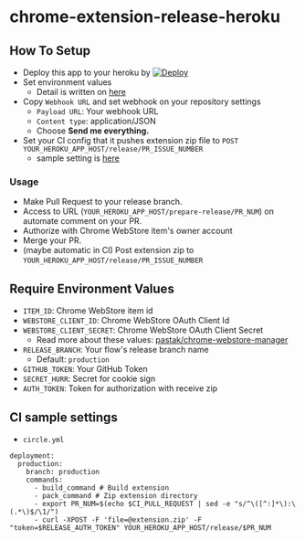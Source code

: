 # chrome-extension-release-heroku

## How To Setup

- Deploy this app to your heroku by [![Deploy](https://www.herokucdn.com/deploy/button.svg)](https://heroku.com/deploy)
- Set environment values
  - Detail is written on [here](https://github.com/pastak/chrome-extension-release-heroku#require-environment-values)
- Copy `Webhook URL` and set webhook on your repository settings
  - `Payload URL`: Your webhook URL
  - `Content type`: application/JSON
  - Choose **Send me everything.**
- Set your CI config that it pushes extension zip file to `POST YOUR_HEROKU_APP_HOST/release/PR_ISSUE_NUMBER`
  - sample setting is [here](https://github.com/pastak/chrome-extension-release-heroku#ci-sample-settings)

### Usage

- Make Pull Request to your release branch.
- Access to URL (`YOUR_HEROKU_APP_HOST/prepare-release/PR_NUM`) on automate comment on your PR.
- Authorize with Chrome WebStore item's owner account
- Merge your PR.
- (maybe automatic in CI) Post extension zip to `YOUR_HEROKU_APP_HOST/release/PR_ISSUE_NUMBER`

## Require Environment Values

- `ITEM_ID`: Chrome WebStore item id
- `WEBSTORE_CLIENT_ID`: Chrome WebStore OAuth Client Id
- `WEBSTORE_CLIENT_SECRET`: Chrome WebStore OAuth Client Secret
  - Read more about these values: [pastak/chrome-webstore-manager](https://github.com/pastak/chrome-webstore-manager)
- `RELEASE_BRANCH`: Your flow's release branch name
  - Default: `production`
- `GITHUB_TOKEN`: Your GitHub Token
- `SECRET_HURR`: Secret for cookie sign
- `AUTH_TOKEN`: Token for authorization with receive zip

## CI sample settings

- `circle.yml`

```
deployment:
  production:
    branch: production
    commands:
      - build_command # Build extension
      - pack_command # Zip extension directory
      - export PR_NUM=$(echo $CI_PULL_REQUEST | sed -e "s/^\([^:]*\):\(.*\)$/\1/")
      - curl -XPOST -F 'file=@extension.zip' -F "token=$RELEASE_AUTH_TOKEN" YOUR_HEROKU_APP_HOST/release/$PR_NUM
```
